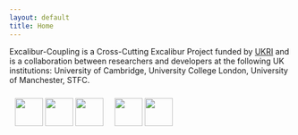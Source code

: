 ```yaml
---
layout: default
title: Home
---
```


Excalibur-Coupling is a Cross-Cutting Excalibur Project funded by [UKRI](https://ukri.org)
and is a collaboration between researchers and developers at the
following UK institutions: University of Cambridge,
University College London, University of Manchester, STFC.


<div>
<div style="float: left; padding: 10px ">
<img height=50 src="../public/University_College_London_logo.png">
<img height=50 src="../public/Manchester_white_background.png">
<img height=50 src="../public/EPSRC+logo.png">
</div>
<div style="float: left; padding: 10px">
<img height=50 src="../public/cambridge.jpg">
<img height=50 src="../public/STFC+logo.png">
</div>
</div>